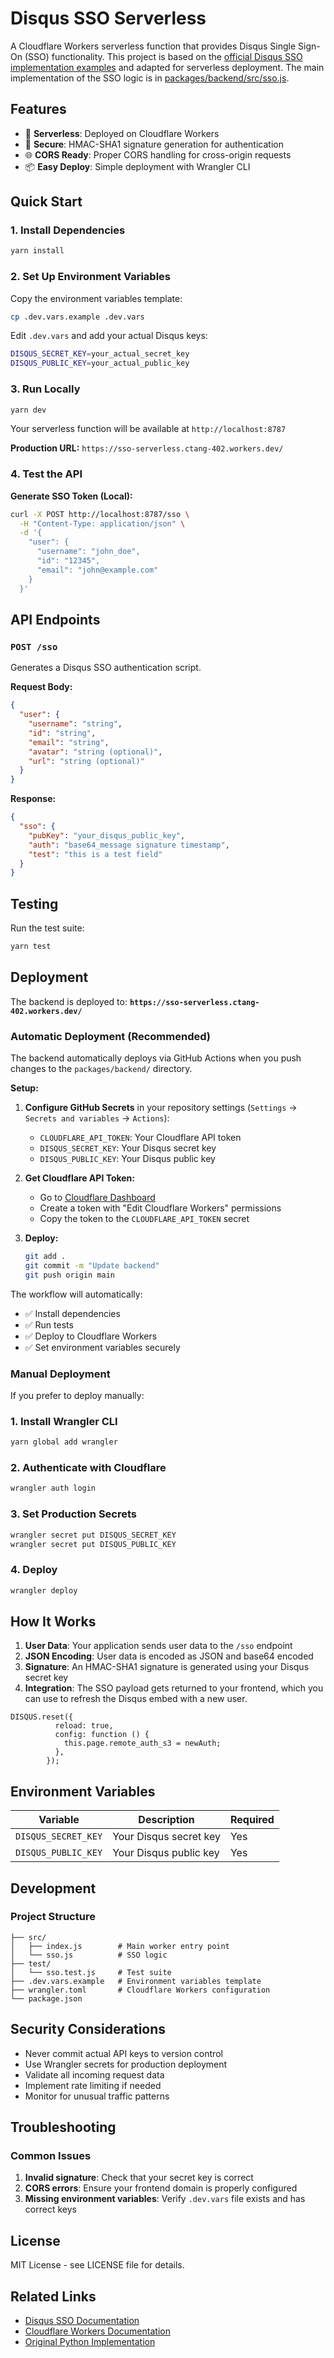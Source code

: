 # Disqus SSO Serverless

A Cloudflare Workers serverless function that provides Disqus Single Sign-On (SSO) functionality. This project is based on the [official Disqus SSO implementation examples](https://github.com/disqus/DISQUS-API-Recipes/blob/master/sso/) and adapted for serverless deployment.  The main implementation of the SSO logic is in [packages/backend/src/sso.js](https://github.com/disqus/sso-demo/blob/main/packages/backend/src/sso.js).

## Features

- 🚀 **Serverless**: Deployed on Cloudflare Workers
- 🔐 **Secure**: HMAC-SHA1 signature generation for authentication
- 🌐 **CORS Ready**: Proper CORS handling for cross-origin requests
- 📦 **Easy Deploy**: Simple deployment with Wrangler CLI

## Quick Start

### 1. Install Dependencies

```bash
yarn install
```

### 2. Set Up Environment Variables

Copy the environment variables template:

```bash
cp .dev.vars.example .dev.vars
```

Edit `.dev.vars` and add your actual Disqus keys:

```bash
DISQUS_SECRET_KEY=your_actual_secret_key
DISQUS_PUBLIC_KEY=your_actual_public_key
```

### 3. Run Locally

```bash
yarn dev
```

Your serverless function will be available at `http://localhost:8787`

**Production URL:** `https://sso-serverless.ctang-402.workers.dev/`

### 4. Test the API
**Generate SSO Token (Local):**
```bash
curl -X POST http://localhost:8787/sso \
  -H "Content-Type: application/json" \
  -d '{
    "user": {
      "username": "john_doe",
      "id": "12345",
      "email": "john@example.com"
    }
  }'
```

## API Endpoints

### `POST /sso`

Generates a Disqus SSO authentication script.

**Request Body:**
```json
{
  "user": {
    "username": "string",
    "id": "string", 
    "email": "string",
    "avatar": "string (optional)",
    "url": "string (optional)"
  }
}
```

**Response:**
```json
{
  "sso": {
    "pubKey": "your_disqus_public_key",
    "auth": "base64_message signature timestamp",
    "test": "this is a test field"
  }
}
```

## Testing

Run the test suite:

```bash
yarn test
```

## Deployment

The backend is deployed to: **`https://sso-serverless.ctang-402.workers.dev/`**

### Automatic Deployment (Recommended)

The backend automatically deploys via GitHub Actions when you push changes to the `packages/backend/` directory.

**Setup:**

1. **Configure GitHub Secrets** in your repository settings (`Settings` → `Secrets and variables` → `Actions`):
   - `CLOUDFLARE_API_TOKEN`: Your Cloudflare API token
   - `DISQUS_SECRET_KEY`: Your Disqus secret key
   - `DISQUS_PUBLIC_KEY`: Your Disqus public key

2. **Get Cloudflare API Token:**
   - Go to [Cloudflare Dashboard](https://dash.cloudflare.com/profile/api-tokens)
   - Create a token with "Edit Cloudflare Workers" permissions
   - Copy the token to the `CLOUDFLARE_API_TOKEN` secret

3. **Deploy:**
   ```bash
   git add .
   git commit -m "Update backend"
   git push origin main
   ```

The workflow will automatically:
- ✅ Install dependencies
- ✅ Run tests
- ✅ Deploy to Cloudflare Workers
- ✅ Set environment variables securely

### Manual Deployment

If you prefer to deploy manually:

### 1. Install Wrangler CLI

```bash
yarn global add wrangler
```

### 2. Authenticate with Cloudflare

```bash
wrangler auth login
```

### 3. Set Production Secrets

```bash
wrangler secret put DISQUS_SECRET_KEY
wrangler secret put DISQUS_PUBLIC_KEY
```

### 4. Deploy

```bash
wrangler deploy
```

## How It Works

1. **User Data**: Your application sends user data to the `/sso` endpoint
2. **JSON Encoding**: User data is encoded as JSON and base64 encoded
3. **Signature**: An HMAC-SHA1 signature is generated using your Disqus secret key
4. **Integration**: The SSO payload gets returned to your frontend, which you can use to refresh the Disqus embed with a new user.

```
DISQUS.reset({
          reload: true,
          config: function () {
            this.page.remote_auth_s3 = newAuth;
          },
        });
```

## Environment Variables

| Variable | Description | Required |
|----------|-------------|----------|
| `DISQUS_SECRET_KEY` | Your Disqus secret key | Yes |
| `DISQUS_PUBLIC_KEY` | Your Disqus public key | Yes |

## Development

### Project Structure

```
├── src/
│   ├── index.js        # Main worker entry point
│   └── sso.js          # SSO logic
├── test/
│   └── sso.test.js     # Test suite
├── .dev.vars.example   # Environment variables template
├── wrangler.toml       # Cloudflare Workers configuration
└── package.json
```

## Security Considerations

- Never commit actual API keys to version control
- Use Wrangler secrets for production deployment
- Validate all incoming request data
- Implement rate limiting if needed
- Monitor for unusual traffic patterns

## Troubleshooting

### Common Issues

1. **Invalid signature**: Check that your secret key is correct
2. **CORS errors**: Ensure your frontend domain is properly configured
3. **Missing environment variables**: Verify `.dev.vars` file exists and has correct keys

## License

MIT License - see LICENSE file for details.

## Related Links

- [Disqus SSO Documentation](https://help.disqus.com/en/articles/1717203-single-sign-on)
- [Cloudflare Workers Documentation](https://developers.cloudflare.com/workers/)
- [Original Python Implementation](https://github.com/disqus/DISQUS-API-Recipes/blob/master/sso/python3/sso.py)
